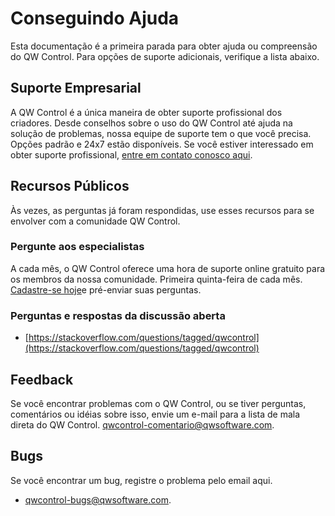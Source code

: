 # Conseguindo Ajuda

Esta documentação é a primeira parada para obter ajuda ou compreensão do QW Control. Para opções de suporte adicionais, verifique a lista abaixo.

## Suporte Empresarial

A QW Control é a única maneira de obter suporte profissional dos criadores. Desde conselhos sobre o uso do QW Control até ajuda na solução de problemas, nossa equipe de suporte tem o que você precisa. Opções padrão e 24x7 estão disponíveis. Se você estiver interessado em obter suporte profissional, [entre em contato conosco aqui](https://www.qwcontrol.com/contact).

## Recursos Públicos

Às vezes, as perguntas já foram respondidas, use esses recursos para se envolver com a comunidade QW Control.

### Pergunte aos especialistas

A cada mês, o QW Control oferece uma hora de suporte online gratuito para os membros da nossa comunidade. Primeira quinta-feira de cada mês. [Cadastre-se hoje](https://www.qwcontrol.com/en-us/asktheqwcontrolexpert)e pré-enviar suas perguntas.

### Perguntas e respostas da discussão aberta

- [https://stackoverflow.com/questions/tagged/qwcontrol](https://stackoverflow.com/questions/tagged/qwcontrol)

## Feedback

Se você encontrar problemas com o QW Control, ou se tiver perguntas, comentários ou idéias sobre isso, envie um e-mail para a lista de mala direta do QW Control.
[qwcontrol-comentario@qwsoftware.com](mailto:qwcontrol-comentario@qwsoftware.com).

## Bugs

Se você encontrar um bug, registre o problema pelo email aqui.

- [qwcontrol-bugs@qwsoftware.com](mailto:qwcontrol-bugs@qwsoftware.com).

